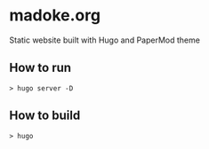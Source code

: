 # madoke.org

Static website built with Hugo and PaperMod theme

## How to run

```
> hugo server -D
```

## How to build

```
> hugo
```
